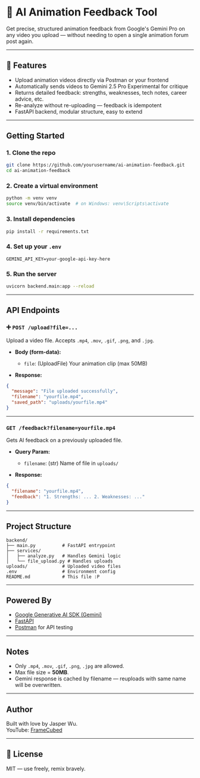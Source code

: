 # 🎥 AI Animation Feedback Tool

Get precise, structured animation feedback from Google's Gemini Pro on any video you upload — without needing to open a single animation forum post again.

---

## 🔧 Features

- Upload animation videos directly via Postman or your frontend
- Automatically sends videos to Gemini 2.5 Pro Experimental for critique
- Returns detailed feedback: strengths, weaknesses, tech notes, career advice, etc.
- Re-analyze without re-uploading — feedback is idempotent
- FastAPI backend, modular structure, easy to extend

---

## Getting Started

### 1. Clone the repo
```bash
git clone https://github.com/yourusername/ai-animation-feedback.git
cd ai-animation-feedback
```

### 2. Create a virtual environment
```bash
python -m venv venv
source venv/bin/activate  # on Windows: venv\Scripts\activate
```

### 3. Install dependencies
```bash
pip install -r requirements.txt
```

### 4. Set up your `.env`
```env
GEMINI_API_KEY=your-google-api-key-here
```

### 5. Run the server
```bash
uvicorn backend.main:app --reload
```

---

## API Endpoints

### ➕ `POST /upload?file=...`
Upload a video file. Accepts `.mp4`, `.mov`, `.gif`, `.png`, and `.jpg`.

- **Body (form-data):**
  - `file`: (UploadFile) Your animation clip (max 50MB)

- **Response:**
```json
{
  "message": "File uploaded successfully",
  "filename": "yourfile.mp4",
  "saved_path": "uploads/yourfile.mp4"
}
```

---

### `GET /feedback?filename=yourfile.mp4`
Gets AI feedback on a previously uploaded file.

- **Query Param:**
  - `filename`: (str) Name of file in `uploads/`

- **Response:**
```json
{
  "filename": "yourfile.mp4",
  "feedback": "1. Strengths: ... 2. Weaknesses: ..."
}
```

---

## Project Structure

```
backend/
├── main.py          # FastAPI entrypoint
├── services/
│   ├── analyze.py   # Handles Gemini logic
│   └── file_upload.py # Handles uploads
uploads/             # Uploaded video files
.env                 # Environment config
README.md            # This file :P
```

---

## Powered By

- [Google Generative AI SDK (Gemini)](https://ai.google.dev/)
- [FastAPI](https://fastapi.tiangolo.com/)
- [Postman](https://www.postman.com/) for API testing

---

## Notes

- Only `.mp4`, `.mov`, `.gif`, `.png`, `.jpg` are allowed.
- Max file size = **50MB**.
- Gemini response is cached by filename — reuploads with same name will be overwritten.

---

## Author

Built with love by Jasper Wu.  
YouTube: [FrameCubed](https://www.youtube.com/@framecubed)

---

## 📜 License

MIT — use freely, remix bravely.

